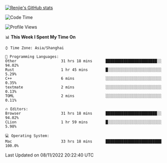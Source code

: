 [![Renjie's GitHub stats](https://github-readme-stats.vercel.app/api?username=liurenjie1024&show_icons=true&theme=chartreuse-dark)](https://github.com/anuraghazra/github-readme-stats)

<!--START_SECTION:waka-->
![Code Time](http://img.shields.io/badge/Code%20Time-312%20hrs%2042%20mins-blue)

![Profile Views](http://img.shields.io/badge/Profile%20Views-20-blue)

📊 **This Week I Spent My Time On** 

```text
⌚︎ Time Zone: Asia/Shanghai

💬 Programming Languages: 
Other                    31 hrs 18 mins      ███████████████████████░░   94.02% 
Rust                     1 hr 45 mins        █░░░░░░░░░░░░░░░░░░░░░░░░   5.29% 
C++                      6 mins              ░░░░░░░░░░░░░░░░░░░░░░░░░   0.35% 
textmate                 2 mins              ░░░░░░░░░░░░░░░░░░░░░░░░░   0.13% 
TOML                     2 mins              ░░░░░░░░░░░░░░░░░░░░░░░░░   0.11%

🔥 Editors: 
Browser                  31 hrs 18 mins      ███████████████████████░░   94.02% 
CLion                    1 hr 59 mins        █░░░░░░░░░░░░░░░░░░░░░░░░   5.98%

💻 Operating System: 
Mac                      33 hrs 18 mins      █████████████████████████   100.0%

```


 Last Updated on 08/11/2022 20:22:40 UTC
<!--END_SECTION:waka-->

